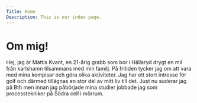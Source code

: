 ```yaml
---
Title: Home
Description: This is our index page.
---
```


Om mig!
==========================

Hej, jag är Mattis Kvant, en 21-årig grabb som bor i Hällaryd drygt en mil från karlshamn tilsammans med min familj. På fritiden tycker jag om att vara med mina kompisar och göra olika aktiviteter. Jag har ett stort intresse för golf och därmed tillägnas en stor del av mitt liv till det. Just nu suderar jag på Bth men innan jag påbörjade mina studier jobbade jag som processtekniker på Södra cell i mörrum.
